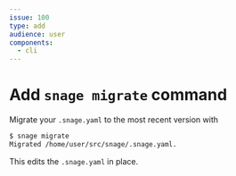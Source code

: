 ```yaml
---
issue: 100
type: add
audience: user
components:
  - cli
---
```

# Add `snage migrate` command

Migrate your `.snage.yaml` to the most recent version with

```bash
$ snage migrate
Migrated /home/user/src/snage/.snage.yaml.
```

This edits the `.snage.yaml` in place.
